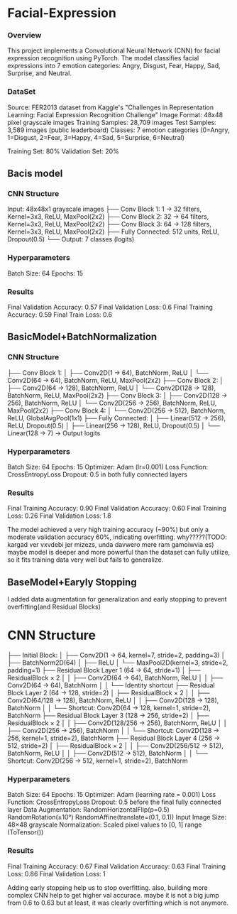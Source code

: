 # Facial-Expression
### Overview
This project implements a Convolutional Neural Network (CNN) for facial expression recognition using PyTorch. The model classifies facial expressions into 7 emotion categories: Angry, Disgust, Fear, Happy, Sad, Surprise, and Neutral.
### DataSet
Source: FER2013 dataset from Kaggle's "Challenges in Representation Learning: Facial Expression Recognition Challenge"
Image Format: 48x48 pixel grayscale images
Training Samples: 28,709 images
Test Samples: 3,589 images (public leaderboard)
Classes: 7 emotion categories (0=Angry, 1=Disgust, 2=Fear, 3=Happy, 4=Sad, 5=Surprise, 6=Neutral)

Training Set: 80%
Validation Set: 20%


## Bacis model
### CNN Structure 
Input: 48x48x1 grayscale images
├── Conv Block 1: 1 → 32 filters, Kernel=3x3, ReLU, MaxPool(2x2)
├── Conv Block 2: 32 → 64 filters, Kernel=3x3, ReLU, MaxPool(2x2)
├── Conv Block 3: 64 → 128 filters, Kernel=3x3, ReLU, MaxPool(2x2)
├── Fully Connected: 512 units, ReLU, Dropout(0.5)
└── Output: 7 classes (logits)

### Hyperparameters
Batch Size: 64
Epochs: 15

### Results
Final Validation Accuracy: 0.57
Final Validation Loss: 0.6
Final Training Accuracy: 0.59
Final Train Loss: 0.6

## BasicModel+BatchNormalization
### CNN Structure
├── Conv Block 1:
│   ├── Conv2D(1 → 64), BatchNorm, ReLU
│   └── Conv2D(64 → 64), BatchNorm, ReLU, MaxPool(2x2)
├── Conv Block 2:
│   ├── Conv2D(64 → 128), BatchNorm, ReLU
│   └── Conv2D(128 → 128), BatchNorm, ReLU, MaxPool(2x2)
├── Conv Block 3:
│   ├── Conv2D(128 → 256), BatchNorm, ReLU
│   └── Conv2D(256 → 256), BatchNorm, ReLU, MaxPool(2x2)
├── Conv Block 4:
│   └── Conv2D(256 → 512), BatchNorm, ReLU, GlobalAvgPool(1x1)
├── Fully Connected:
│   ├── Linear(512 → 256), ReLU, Dropout(0.5)
│   ├── Linear(256 → 128), ReLU, Dropout(0.5)
│   └── Linear(128 → 7) → Output logits

### Hyperparameters
Batch Size: 64
Epochs: 15
Optimizer: Adam (lr=0.001)
Loss Function: CrossEntropyLoss
Dropout: 0.5 in both fully connected layers

### Results
Final Training Accuracy: 0.90
Final Validation Accuracy: 0.60
Final Training Loss:  0.26
Final Validation Loss:  1.8

The model achieved a very high training accuracy (~90%) but only a moderate validation accuracy 60%, indicating overfitting.
why?????(TODO: kargad ver vxvdebi jer mizezs, unda davwero mere ram gamoiwvia es) maybe model is deeper and more powerful than the dataset can fully utilize, so it fits training data very well but fails to generalize.

## BaseModel+Earyly Stopping
I added data augmentation for generalization and early stopping to prevent overfitting(and Residual Blocks)
# CNN Structure
├── Initial Block:
│ ├── Conv2D(1 → 64, kernel=7, stride=2, padding=3)
│ ├── BatchNorm2D(64)
│ ├── ReLU
│ └── MaxPool2D(kernel=3, stride=2, padding=1)
├── Residual Block Layer 1 (64 → 64, stride=1)
│ ├── ResidualBlock × 2
│ │ ├── Conv2D(64 → 64), BatchNorm, ReLU
│ │ ├── Conv2D(64 → 64), BatchNorm
│ │ └── Identity shortcut
├── Residual Block Layer 2 (64 → 128, stride=2)
│ ├── ResidualBlock × 2
│ │ ├── Conv2D(64/128 → 128), BatchNorm, ReLU
│ │ ├── Conv2D(128 → 128), BatchNorm
│ │ └── Shortcut: Conv2D(64 → 128, kernel=1, stride=2), BatchNorm
├── Residual Block Layer 3 (128 → 256, stride=2)
│ ├── ResidualBlock × 2
│ │ ├── Conv2D(128/256 → 256), BatchNorm, ReLU
│ │ ├── Conv2D(256 → 256), BatchNorm
│ │ └── Shortcut: Conv2D(128 → 256, kernel=1, stride=2), BatchNorm
├── Residual Block Layer 4 (256 → 512, stride=2)
│ ├── ResidualBlock × 2
│ │ ├── Conv2D(256/512 → 512), BatchNorm, ReLU
│ │ ├── Conv2D(512 → 512), BatchNorm
│ │ └── Shortcut: Conv2D(256 → 512, kernel=1, stride=2), BatchNorm

### Hyperparameters
Batch Size: 64
Epochs: 15
Optimizer: Adam (learning rate = 0.001)
Loss Function: CrossEntropyLoss
Dropout: 0.5 before the final fully connected layer
Data Augmentation:
RandomHorizontalFlip(p=0.5)
RandomRotation(±10°)
RandomAffine(translate=(0.1, 0.1))
Input Image Size: 48×48 grayscale
Normalization: Scaled pixel values to [0, 1] range (ToTensor())

### Results
Final Training Accuracy: 0.67
Final Validation Accuracy: 0.63
Final Training Loss: 0.86
Final Validation Loss: 1

Adding early stopping help us to stop overfitting. also, building more complex CNN help to get higher val accurace. maybe it is not a big jump from 0.6 to 0.63 but at least, it was clearly overfitting which is not anymore. 

